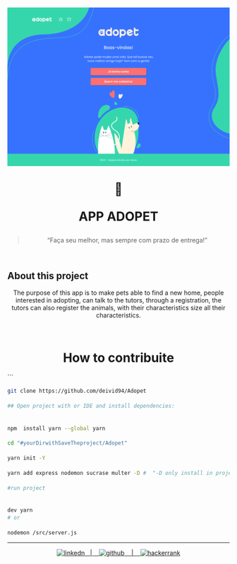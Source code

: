 <h1 align="center">
  <img src= "img/page.png" width_="400px">

  :satellite:<p> APP ADOPET
</h1>

<blockquote align="center"> “Faça seu melhor, mas sempre com prazo de entrega!”</blockquote>
<br>

  ## About this project
  <p align="center">
    The purpose of this app is to make pets able to find a new home, people interested in adopting, can talk to the tutors, through a registration, the tutors can also register the animals, with their characteristics size all their characteristics.

<p align="center">
 <img alt="" src="https://img.shields.io/badge/Node.js-43853D?style=for-the-badge&logo=node.js&logoColor=white">
 <img alt="" src="https://img.shields.io/badge/Express.js-404D59?style=for-the-badge">
 <img alt="" src="https://img.shields.io/badge/MongoDB-4EA94B?style=for-the-badge&logo=mongodb&logoColor=white">
 <img alt="" src="https://img.shields.io/badge/Insomnia-5849be?style=for-the-badge&logo=Insomnia&logoColor=white">
 <img alt="" src="https://img.shields.io/badge/json-5E5C5C?style=for-the-badge&logo=json&logoColor=white">
  </p>
  <div align="center">
  
  </div>

  <div align="center">
    <h1>How to contribuite</h1>
    <div align="justify">```
    
    
```bash
git clone https://github.com/deivid94/Adopet

## Open project with or IDE and install dependencies:
  

npm  install yarn --global yarn

cd "#yourDirwithSaveTheproject/Adopet"

yarn init -Y

yarn add express nodemon sucrase multer -D #  "-D only install in project"

#run project


dev yarn
# or

nodemon /src/server.js

```

  
  
  </div>
  </div>
<hr>
<p align="center">
    <a href="https://www.linkedin.com/in/deivid-martins1994/">
  	<img alt ="linkedn" src ="https://img.shields.io/badge/LinkedIn-0077B5?style=for-the-badge&logo=linkedin&logoColor=white">&nbsp;&nbsp;&nbsp;|&nbsp;&nbsp;&nbsp;
  <a href="https://github.com/deivid94">
  <img alt="github" src="https://img.shields.io/badge/GitHub-100000?style=for-the-badge&logo=github&logoColor=white"> &nbsp;&nbsp;&nbsp;|&nbsp;&nbsp;&nbsp;
  <a href="https://www.hackerrank.com/md031194">
  <img alt="hackerrank" src="https://img.shields.io/badge/-Hackerrank-2EC866?style=for-the-badge&logo=HackerRank&logoColor=white"> 

</p>
